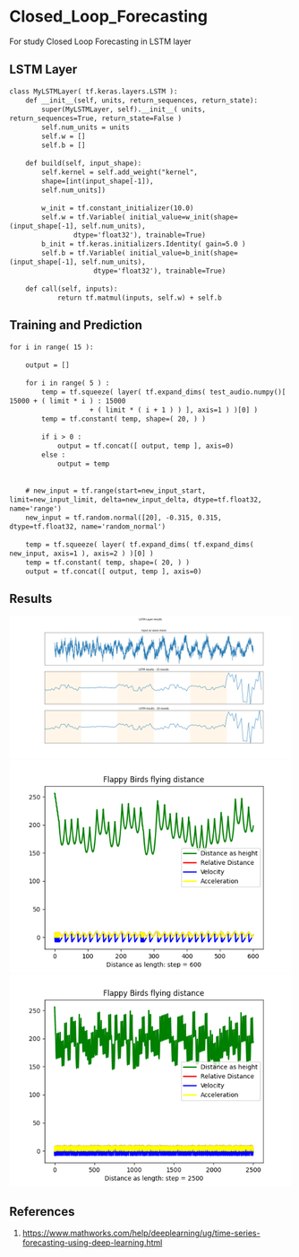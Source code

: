 # Closed_Loop_Forecasting
For study Closed Loop Forecasting in LSTM layer

## LSTM Layer ##

```
class MyLSTMLayer( tf.keras.layers.LSTM ):
    def __init__(self, units, return_sequences, return_state):
        super(MyLSTMLayer, self).__init__( units, return_sequences=True, return_state=False )
        self.num_units = units
        self.w = []
        self.b = []

    def build(self, input_shape):
        self.kernel = self.add_weight("kernel",
        shape=[int(input_shape[-1]),
        self.num_units])
		
        w_init = tf.constant_initializer(10.0)
        self.w = tf.Variable( initial_value=w_init(shape=(input_shape[-1], self.num_units), 
                dtype='float32'), trainable=True)
        b_init = tf.keras.initializers.Identity( gain=5.0 )
		self.b = tf.Variable( initial_value=b_init(shape=(input_shape[-1], self.num_units), 
                     dtype='float32'), trainable=True)

	def call(self, inputs):
            return tf.matmul(inputs, self.w) + self.b
```

## Training and Prediction ##

```
for i in range( 15 ):

    output = []

    for i in range( 5 ) :
        temp = tf.squeeze( layer( tf.expand_dims( test_audio.numpy()[ 15000 + ( limit * i ) : 15000 
					+ ( limit * ( i + 1 ) ) ], axis=1 ) )[0] )
        temp = tf.constant( temp, shape=( 20, ) )
		
        if i > 0 :
            output = tf.concat([ output, temp ], axis=0)
        else :
            output = temp

	
    # new_input = tf.range(start=new_input_start, limit=new_input_limit, delta=new_input_delta, dtype=tf.float32, name='range')
    new_input = tf.random.normal([20], -0.315, 0.315, dtype=tf.float32, name='random_normal')
	
    temp = tf.squeeze( layer( tf.expand_dims( tf.expand_dims( new_input, axis=1 ), axis=2 ) )[0] )
    temp = tf.constant( temp, shape=( 20, ) )
    output = tf.concat([ output, temp ], axis=0)
```

## Results ##

![Closed Loop Forecasting](https://github.com/jkaewprateep/Closed_Loop_Forecasting/blob/main/Figure_15.png "Closed Loop Forecasting")
![Sample 1](https://github.com/jkaewprateep/Closed_Loop_Forecasting/blob/main/Figure_19.png "Sample 1")
![Sample 2](https://github.com/jkaewprateep/Closed_Loop_Forecasting/blob/main/Figure_25.png "Sample 2")

## References ##

1. https://www.mathworks.com/help/deeplearning/ug/time-series-forecasting-using-deep-learning.html
